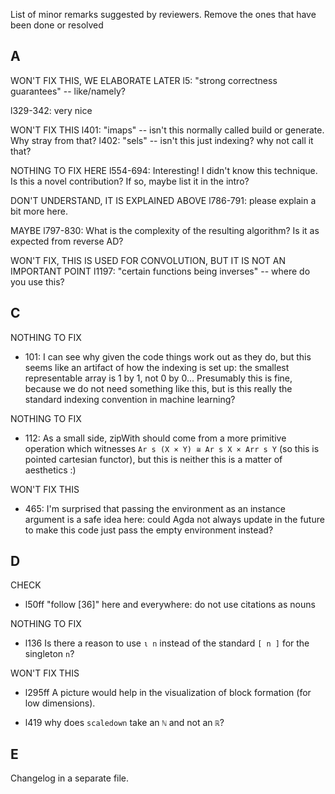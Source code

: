 List of minor remarks suggested by reviewers. Remove the ones that have been done or resolved

## A

WON'T FIX THIS, WE ELABORATE LATER
l5: "strong correctness guarantees" -- like/namely?

l329-342: very nice

WON'T FIX THIS
l401: "imaps" -- isn't this normally called build or generate. Why stray from that? 
l402:  "sels" -- isn't this just indexing? why not call it that?

NOTHING TO FIX HERE
l554-694: Interesting! I didn't know this technique. Is this a novel contribution? If so, maybe list it in the intro?

DON'T UNDERSTAND, IT IS EXPLAINED ABOVE
l786-791: please explain a bit more here.

MAYBE
l797-830: What is the complexity of the resulting algorithm? Is it as expected from reverse AD?

WON'T FIX, THIS IS USED FOR CONVOLUTION, BUT IT IS NOT AN IMPORTANT POINT
l1197: "certain functions being inverses" -- where do you use this?

## C

NOTHING TO FIX
 - 101: I can see why given the code things work out as they do, but this seems like an artifact of
   how the indexing is set up: the smallest representable array is 1 by 1, not 0 by 0... Presumably
   this is fine, because we do not need something like this, but is this really the standard
   indexing convention in machine learning?

NOTHING TO FIX
 - 112: As a small side, zipWith should come from a more primitive operation which witnesses
   `Ar s (X × Y) ≅ Ar s X × Arr s Y` (so this is pointed cartesian functor), but this is neither
   this is a matter of aesthetics :)

WON'T FIX THIS
 - 465: I'm surprised that passing the environment as an instance argument is a safe idea here:
   could Agda not always update in the future to make this code just pass the empty environment
   instead?


## D

CHECK 
- l50ff "follow [36]" here and everywhere: do not use citations as nouns

NOTHING TO FIX
- l136 Is there a reason to use `ι n` instead of the standard `[ n ]` for the singleton `n`?

WON'T FIX THIS
- l295ff A picture would help in the visualization of block formation (for low dimensions).


- l419 why does `scaledown` take an `ℕ` and not an `ℝ`?

## E

Changelog in a separate file.
